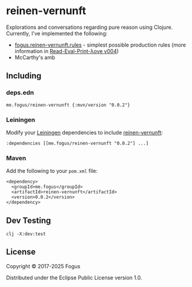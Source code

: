 # reinen-vernunft

Explorations and conversations regarding pure reason using Clojure.  Currently, I've implemented the following:

* [fogus.reinen-vernunft.rules](https://github.com/fogus/reinen-vernunft/blob/master/src/fogus/reinen_vernunft/rules.clj) - simplest possible production rules (more information in [Read-Eval-Print-λove v004](https://leanpub.com/readevalprintlove004))
* McCarthy's amb

## Including

### deps.edn

    me.fogus/reinen-vernunft {:mvn/version "0.0.2"}

### Leiningen

Modify your [Leiningen](http://github.com/technomancy/leiningen) dependencies to include [reinen-vernunft](http://fogus.me/fun/reinen-vernunft/):

    :dependencies [[me.fogus/reinen-vernunft "0.0.2"] ...]    

### Maven

Add the following to your `pom.xml` file:

    <dependency>
      <groupId>me.fogus</groupId>
      <artifactId>reinen-vernunft</artifactId>
      <version>0.0.2</version>
    </dependency>

## Dev Testing

    clj -X:dev:test

## License

Copyright © 2017-2025 Fogus

Distributed under the Eclipse Public License version 1.0.
